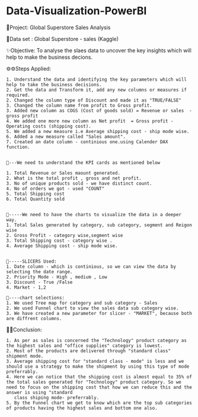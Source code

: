 # Data-Visualization-PowerBI

🌱Project: Global Superstore Sales Analysis

📓Data set : Global Superstore - sales (Kaggle)

✨Objective: To analyse the slaes data to uncover the key insights which will help to make the business decions.


⚙⚙Steps Applied:

	1. Understand the data and identifying the key parameters which will help to take the business decisions.
	2. Get the data and Transform it, add any new columns or measures if required.
	2. Changed the column type of Discount and made it as "TRUE/FALSE"
	3. Changed the column name from profit to Gross profit. 
	3. Added new column as COGS (Cost of goods sold) = Revenue or sales  - gross profit 
	4. We added one more new column as Net profit  = Gross profit - Operating costs (shipping cost).
	5. We added a new measure i.e Average shipping cost - ship mode wise.
	6. Added a new measure called "Sales amount".
	7. Created an date column - continious one.using Calender DAX function.


	📌---We need to understand the KPI cards as mentioned below

	1. Total Revenue or Sales maount generated.
	2. What is the total profit , gross and net profit.
	3. No of unique products sold - we have distinct count.
	4. No of orders we got - used "COUNT" 
	5. Total Shipping cost 
	6. Total Quantity sold
	

	📌-----We need to have the charts to visualize the data in a deeper way.
	1. Total Sales generated by category, sub category, segment and Reigon wise
	2. Gross Profit - category wise,segment wise
	3. Total Shipping cost - category wise . 
	4. Average Shipping cost - ship mode wise.


	📌-----SLICERS Used:
	1. Date column - which is continious, so we can view the data by selecting the date range.
	2. Priority Mode - High , medium , Low
	3. Discount - True /False
	4. Market - 1,2

	📌----chart selections:
	1. We used Tree map for category and sub category - Sales
	2. We used Funnel chart to view the sales data sub category wise.
	3. We have created a new parameter for slicer - "MARKET", because both are diffrent columns.

🎁✨Conclusion:

	1. As per as sales is concerned the "Technology" product category as the highest sales and "office supplies" category is lowest.
	2. Most of the products are delivered through "standard class" shipment mode.
	3. Average shipping cost for "standard class - mode" is less and we should use a strategy to make the shipment by using this type of mode preferrably.
	4. Here we can notice that the shipping cost is almost equal to 35% of the total sales generated for "Technology" product category. So we need to focus on the shipping cost that how we can reduce this and the answer is using "standard 
	   class shiping mode- preferrably.
	5. By the Funnel chart we get to know which are the top sub categories of products having the highest sales and bottom one also.   



